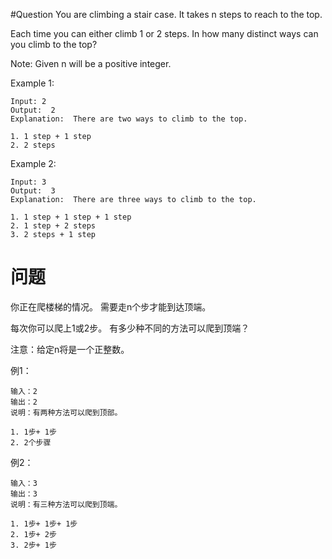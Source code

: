 #Question
You are climbing a stair case. It takes n steps to reach to the top.

Each time you can either climb 1 or 2 steps. In how many distinct ways can you climb to the top?

Note: Given n will be a positive integer.


Example 1:
```
Input: 2
Output:  2
Explanation:  There are two ways to climb to the top.

1. 1 step + 1 step
2. 2 steps
```
Example 2:
```
Input: 3
Output:  3
Explanation:  There are three ways to climb to the top.

1. 1 step + 1 step + 1 step
2. 1 step + 2 steps
3. 2 steps + 1 step
```

# 问题
你正在爬楼梯的情况。 需要走n个步才能到达顶端。

每次你可以爬上1或2步。 有多少种不同的方法可以爬到顶端？

注意：给定n将是一个正整数。

例1：
```
输入：2
输出：2
说明：有两种方法可以爬到顶部。

1. 1步+ 1步
2. 2个步骤
```
例2：
```
输入：3
输出：3
说明：有三种方法可以爬到顶端。

1. 1步+ 1步+ 1步
2. 1步+ 2步
3. 2步+ 1步
```